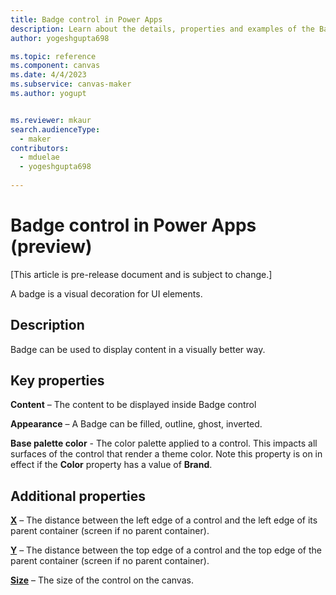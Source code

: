 ```yaml
---
title: Badge control in Power Apps
description: Learn about the details, properties and examples of the Badge control in Power Apps.
author: yogeshgupta698

ms.topic: reference
ms.component: canvas
ms.date: 4/4/2023
ms.subservice: canvas-maker
ms.author: yogupt


ms.reviewer: mkaur
search.audienceType: 
  - maker
contributors:
  - mduelae
  - yogeshgupta698
  
---
```

# Badge control in Power Apps (preview)

[This article is pre-release document and is subject to change.]

A badge is a visual decoration for UI elements.

## Description
Badge can be used to display content in a visually better way.

## Key properties
**Content** – The content to be displayed inside Badge control

**Appearance** – A Badge can be filled, outline, ghost, inverted.

**Base palette color** - The color palette applied to a control. This impacts all surfaces of the control that render a theme color.  Note this property is on in effect if the **Color** property has a value of **Brand**.  


## Additional properties

**[X](../properties-size-location.md)** – The distance between the left edge of a control and the left edge of its parent container (screen if no parent container).

**[Y](../properties-size-location.md)** – The distance between the top edge of a control and the top edge of the parent container (screen if no parent container).

**[Size](../properties-text.md)** – The size of the control on the canvas.





